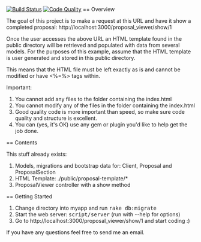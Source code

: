 [![Build Status](https://travis-ci.org/ywen/bidsketch-test.png?branch=master)](https://travis-ci.org/ywen/bidsketch-test)
[![Code Quality](https://codeclimate.com/badge.png)](https://codeclimate.com/github/ywen/bidsketch-test)
== Overview

The goal of this project is to make a request at this URL and have it show a completed proposal:
http://localhost:3000/proposal_viewer/show/1

Once the user accesses the above URL an HTML template found in the public directory will be retrieved and populated with data from several models. For the purposes of this example, assume that the HTML template is user generated and stored in this public directory.  

This means that the HTML file must be left exactly as is and cannot be modified or have <%=%> tags within.

Important: 

1. You cannot add any files to the folder containing the index.html
2. You cannot modify any of the files in the folder containing the index.html
3. Good quality code is more important than speed, so make sure code quality and structure is excellent.
4. You can (yes, it's OK) use any gem or plugin you'd like to help get the job done.
 

== Contents

This stuff already exists:

1. Models, migrations and bootstrap data for: Client, Proposal and ProposalSection
2. HTML Template: ./public/proposal-template/*
3. ProposalViewer controller with a show method

== Getting Started

1. Change directory into myapp and run <tt>rake db:migrate</tt>
2. Start the web server: <tt>script/server</tt> (run with --help for options)
3. Go to http://localhost:3000/proposal_viewer/show/1 and start coding :) 

If you have any questions feel free to send me an email.



